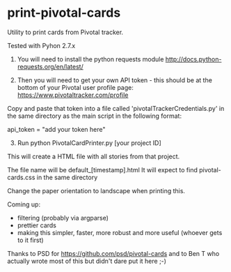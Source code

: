 print-pivotal-cards
===================

Utility to print cards from Pivotal tracker. 

Tested with Pyhon 2.7.x


1. You will need to install the python requests module
http://docs.python-requests.org/en/latest/


2. Then you will need to get your own API token - this should be at the bottom of your Pivotal user profile page:
https://www.pivotaltracker.com/profile

Copy and paste that token into a file called 'pivotalTrackerCredentials.py' in the same directory as the main script
in the following format:

api_token = "add your token here"

3. Run python PivotalCardPrinter.py [your project ID]

This will create a HTML file with all stories from that project. 

The file name will be default_[timestamp].html
It will expect to find pivotal-cards.css in the same directory

Change the paper orientation to landscape when printing this.


Coming up:
- filtering (probably via argparse)
- prettier cards
- making this simpler, faster, more robust and more useful (whoever gets to it first) 


Thanks to PSD for https://github.com/psd/pivotal-cards
and to Ben T who actually wrote most of this but didn't dare put it here ;-)

